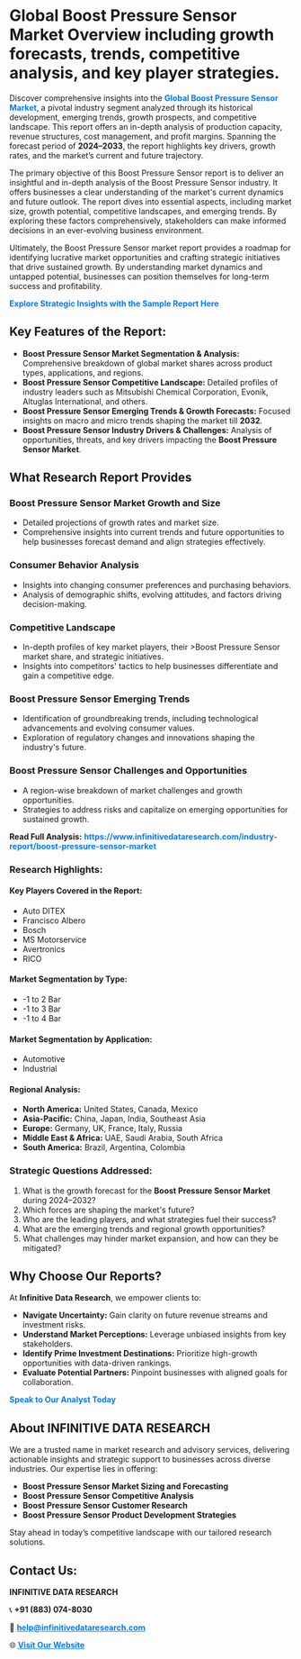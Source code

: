 <h1>Global Boost Pressure Sensor Market Overview including growth forecasts, trends, competitive analysis, and key player strategies.</h1>
<p>
Discover comprehensive insights into the 
<a href="https://www.infinitivedataresearch.com/industry-report/boost-pressure-sensor-market" rel="dofollow" style="color: #007BFF; text-decoration: none;"><strong>Global Boost Pressure Sensor Market</strong></a>, a pivotal industry segment analyzed through its historical development, emerging trends, growth prospects, and competitive landscape. This report offers an in-depth analysis of production capacity, revenue structures, cost management, and profit margins. Spanning the forecast period of <strong>2024–2033</strong>, the report highlights key drivers, growth rates, and the market’s current and future trajectory.
</p>
<p>
The primary objective of this Boost Pressure Sensor report is to deliver an insightful and in-depth analysis of the Boost Pressure Sensor industry. It offers businesses a clear understanding of the market's current dynamics and future outlook. The report dives into essential aspects, including market size, growth potential, competitive landscapes, and emerging trends. By exploring these factors comprehensively, stakeholders can make informed decisions in an ever-evolving business environment.
</p>
<p>
Ultimately, the Boost Pressure Sensor market report provides a roadmap for identifying lucrative market opportunities and crafting strategic initiatives that drive sustained growth. By understanding market dynamics and untapped potential, businesses can position themselves for long-term success and profitability.
</p>
<p>
<a href="https://www.infinitivedataresearch.com/request-sample/reportId=106857" style="color: #007BFF; text-decoration: none;"><strong>Explore Strategic Insights with the Sample Report Here</strong></a>
</p>

<h2>Key Features of the Report:</h2>
<ul>
<li><strong>Boost Pressure Sensor Market Segmentation & Analysis:</strong> Comprehensive breakdown of global market shares across product types, applications, and regions.</li>
<li><strong>Boost Pressure Sensor Competitive Landscape:</strong> Detailed profiles of industry leaders such as Mitsubishi Chemical Corporation, Evonik, Altuglas International, and others.</li>
<li><strong>Boost Pressure Sensor Emerging Trends & Growth Forecasts:</strong> Focused insights on macro and micro trends shaping the market till <strong>2032</strong>.</li>
<li><strong>Boost Pressure Sensor Industry Drivers & Challenges:</strong> Analysis of opportunities, threats, and key drivers impacting the <strong>Boost Pressure Sensor Market</strong>.</li>
</ul>

<h2>What Research Report Provides</h2>
<h3>Boost Pressure Sensor Market Growth and Size</h3>
<ul>
<li>Detailed projections of growth rates and market size.</li>
<li>Comprehensive insights into current trends and future opportunities to help businesses forecast demand and align strategies effectively.</li>
</ul>

<h3>Consumer Behavior Analysis</h3>
<ul>
<li>Insights into changing consumer preferences and purchasing behaviors.</li>
<li>Analysis of demographic shifts, evolving attitudes, and factors driving decision-making.</li>
</ul>

<h3>Competitive Landscape</h3>
<ul>
<li>In-depth profiles of key market players, their >Boost Pressure Sensor market share, and strategic initiatives.</li>
<li>Insights into competitors' tactics to help businesses differentiate and gain a competitive edge.</li>
</ul>

<h3>Boost Pressure Sensor Emerging Trends</h3>
<ul>
<li>Identification of groundbreaking trends, including technological advancements and evolving consumer values.</li>
<li>Exploration of regulatory changes and innovations shaping the industry's future.</li>
</ul>

<h3>Boost Pressure Sensor Challenges and Opportunities</h3>
<ul>
<li>A region-wise breakdown of market challenges and growth opportunities.</li>
<li>Strategies to address risks and capitalize on emerging opportunities for sustained growth.</li>
</ul>
<p><strong>Read Full Analysis:</strong> <a href="https://www.infinitivedataresearch.com/industry-report/boost-pressure-sensor-market" rel="dofollow" style="color: #007BFF; text-decoration: none;"><strong>https://www.infinitivedataresearch.com/industry-report/boost-pressure-sensor-market</strong></a></p>
<h3>Research Highlights:</h3>
<h4>Key Players Covered in the Report:</h4>
<ul><li>Auto DITEX</li><li>Francisco Albero</li><li>Bosch</li><li>MS Motorservice</li><li>Avertronics</li><li>RICO</li></ul>
<h4>Market Segmentation by Type:</h4>
<ul><li>-1 to 2 Bar</li><li>-1 to 3 Bar</li><li>-1 to 4 Bar</li></ul>
<h4>Market Segmentation by Application:</h4>
<ul><li>Automotive</li><li>Industrial</li></ul>

<h4>Regional Analysis:</h4>
<ul>
<li><strong>North America:</strong> United States, Canada, Mexico</li>
<li><strong>Asia-Pacific:</strong> China, Japan, India, Southeast Asia</li>
<li><strong>Europe:</strong> Germany, UK, France, Italy, Russia</li>
<li><strong>Middle East & Africa:</strong> UAE, Saudi Arabia, South Africa</li>
<li><strong>South America:</strong> Brazil, Argentina, Colombia</li>
</ul>

<h3>Strategic Questions Addressed:</h3>
<ol>
<li>What is the growth forecast for the <strong>Boost Pressure Sensor Market</strong> during 2024–2032?</li>
<li>Which forces are shaping the market's future?</li>
<li>Who are the leading players, and what strategies fuel their success?</li>
<li>What are the emerging trends and regional growth opportunities?</li>
<li>What challenges may hinder market expansion, and how can they be mitigated?</li>
</ol>

<h2>Why Choose Our Reports?</h2>
<p>At <strong>Infinitive Data Research</strong>, we empower clients to:</p>
<ul>
<li><strong>Navigate Uncertainty:</strong> Gain clarity on future revenue streams and investment risks.</li>
<li><strong>Understand Market Perceptions:</strong> Leverage unbiased insights from key stakeholders.</li>
<li><strong>Identify Prime Investment Destinations:</strong> Prioritize high-growth opportunities with data-driven rankings.</li>
<li><strong>Evaluate Potential Partners:</strong> Pinpoint businesses with aligned goals for collaboration.</li>
</ul>
<p><a href="https://www.infinitivedataresearch.com/industry-report/boost-pressure-sensor-market" rel="dofollow" style="color: #007BFF; text-decoration: none;"><strong>Speak to Our Analyst Today</strong></a></p>

<h2>About INFINITIVE DATA RESEARCH</h2>
<p>We are a trusted name in market research and advisory services, delivering actionable insights and strategic support to businesses across diverse industries. Our expertise lies in offering:</p>
<ul>
<li><strong>Boost Pressure Sensor Market Sizing and Forecasting</strong></li>
<li><strong>Boost Pressure Sensor Competitive Analysis</strong></li>
<li><strong>Boost Pressure Sensor Customer Research</strong></li>
<li><strong>Boost Pressure Sensor Product Development Strategies</strong></li>
</ul>
<p>Stay ahead in today’s competitive landscape with our tailored research solutions.</p>

<h2>Contact Us:</h2>
<p><strong>INFINITIVE DATA RESEARCH</strong></p>
<p>📞 <strong>+91 (883) 074-8030</strong></p>
<p>📧 <strong><a href="mailto:help@infinitivedataresearch.com" style="color: #007BFF;">help@infinitivedataresearch.com</a></strong></p>
<p>🌐 <strong><a href="https://www.infinitivedataresearch.com" rel="dofollow" style="color: #007BFF;">Visit Our Website</a></strong></p>